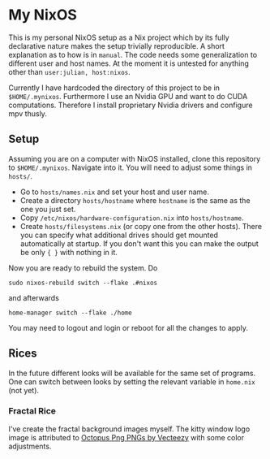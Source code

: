 # My NixOS
This is my personal NixOS setup as a Nix project which by its fully declarative nature makes the setup trivially reproducible. A short explanation as to how is in `manual`. The code needs some generalization to different user and host names. At the moment it is untested for anything other than `user:julian, host:nixos`.

Currently I have hardcoded the directory of this project to be in `$HOME/.mynixos`. Furthermore I use an Nvidia GPU and want to do CUDA computations. Therefore I install proprietary Nvidia drivers and configure mpv thusly. 

## Setup
Assuming you are on a computer with NixOS installed, clone this repository to `$HOME/.mynixos`. Navigate into it. You will need to adjust some things in `hosts/`.
 * Go to `hosts/names.nix` and set your host and user name.
 * Create a directory `hosts/hostname` where `hostname` is the same as the one you just set.
 * Copy `/etc/nixos/hardware-configuration.nix` into `hosts/hostname`.
 * Create `hosts/filesystems.nix` (or copy one from the other hosts). There you can specify what additional drives should get mounted automatically at startup. If you don't want this you can make the output be only `{ }` with nothing in it.

Now you are ready to rebuild the system. Do
```
sudo nixos-rebuild switch --flake .#nixos
```
and afterwards
```
home-manager switch --flake ./home
```
You may need to logout and login or reboot for all the changes to apply.

## Rices

In the future different looks will be available for the same set of programs. One can switch between looks by setting the relevant variable in `home.nix` (not yet).

### Fractal Rice
I've create the fractal background images myself. The kitty window logo image is attributed to [Octopus Png PNGs by Vecteezy](https://www.vecteezy.com/free-png/octopus-png) with some color adjustments.

